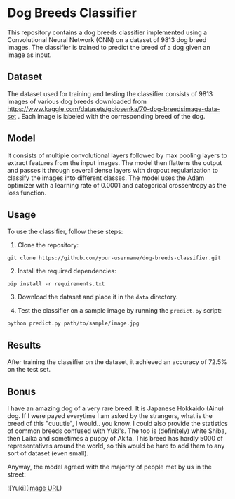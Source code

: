 # Dog Breeds Classifier

This repository contains a dog breeds classifier implemented using a Convolutional Neural Network (CNN) on a dataset of 9813 dog breed images. The classifier is trained to predict the breed of a dog given an image as input.

## Dataset

The dataset used for training and testing the classifier consists of 9813 images of various dog breeds downloaded from https://www.kaggle.com/datasets/gpiosenka/70-dog-breedsimage-data-set . Each image is labeled with the corresponding breed of the dog.

## Model

It consists of multiple convolutional layers followed by max pooling layers to extract features from the input images. The model then flattens the output and passes it through several dense layers with dropout regularization to classify the images into different classes. The model uses the Adam optimizer with a learning rate of 0.0001 and categorical crossentropy as the loss function.

## Usage

To use the classifier, follow these steps:

1. Clone the repository:

```
git clone https://github.com/your-username/dog-breeds-classifier.git
```

2. Install the required dependencies:

```
pip install -r requirements.txt
```

3. Download the dataset and place it in the `data` directory.

5. Test the classifier on a sample image by running the `predict.py` script:

```
python predict.py path/to/sample/image.jpg
```

## Results

After training the classifier on the dataset, it achieved an accuracy of 72.5% on the test set.

## Bonus

I have an amazing dog of a very rare breed. It is Japanese Hokkaido (Ainu) dog. If I were payed everytime I am asked by the strangers, what is the breed of this "cuuutie", I would.. you know. I could also provide the statistics of common breeds confused with Yuki's. The top is (definitely) white Shiba, then Laika and sometimes a puppy of Akita. 
This breed has hardly 5000 of representatives around the world, so this would be hard to add them to any sort of dataset (even small). 

Anyway, the model agreed with the majority of people met by us in the street:

  ![Yuki]([image URL](https://github.com/sofiiacherepennikova/dogbreeds/blob/main/yuki_1.jpg?raw=true))

